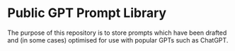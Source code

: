 # Public GPT Prompt Library

The purpose of this repository is to store prompts which have been drafted and (in some cases) optimised for use with popular GPTs such as ChatGPT.

